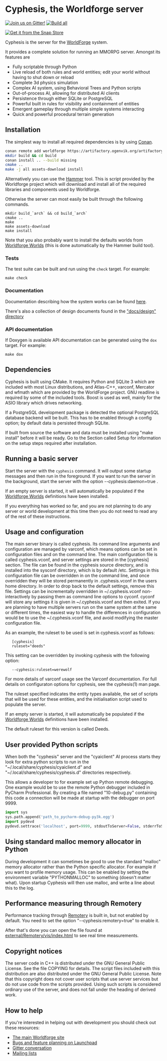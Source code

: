 # Cyphesis, the Worldforge server

[![Join us on Gitter!](https://badges.gitter.im/Worldforge.svg)](https://gitter.im/Worldforge/Lobby)
[![Build all](https://github.com/worldforge/cyphesis/actions/workflows/cmake.yml/badge.svg)](https://github.com/worldforge/cyphesis/actions/workflows/cmake.yml)

[![Get it from the Snap Store](https://snapcraft.io/static/images/badges/en/snap-store-black.svg)](https://snapcraft.io/cyphesis)

Cyphesis is the server for the [WorldForge](http://worldforge.org/ "The main Worldforge site") system.

It provides a complete solution for running an MMORPG server. Amongst its features are

* Fully scriptable through Python
* Live reload of both rules and world entities; edit your world without having to shut down or reload
* Complete 3d physics simulation
* Complex AI system, using Behavioral Trees and Python scripts
* Out-of-process AI, allowing for distributed AI clients
* Persistence through either SQLite or PostgreSQL
* Powerful built in rules for visibility and containment of entities
* Emergent gameplay through multiple simple systems interacting
* Quick and powerful procedural terrain generation  

## Installation

The simplest way to install all required dependencies is by using [Conan](https://www.conan.io).

```bash
conan remote add worldforge https://artifactory.ogenvik.org/artifactory/api/conan/conan
mkdir build && cd build
conan install .. --build missing
cmake ..
make -j all assets-download install
```

Alternatively you can use the [Hammer](http://wiki.worldforge.org/wiki/Hammer_Script "The Hammer script") tool.
This is script provided by the Worldforge project which will download and install all of the required libraries and
components used by Worldforge.

Otherwise the server can most easily be built through the following commands.
```
mkdir build_`arch` && cd build_`arch`
cmake ..
make
make assets-download
make install
```

Note that you also probably want to install the defaults worlds from 
[Worldforge Worlds](https://github.com/worldforge/worlds) (this is done automatically by the
Hammer build tool).

### Tests

The test suite can be built and run using the ```check``` target. For example:

```
make check
```

### Documentation

Documentation describing how the system works can be found [here](docs/dox/index.md).

There's also a collection of design documents found in the ["docs/design" directory](docs/design)

### API documentation

If Doxygen is available API documentation can be generated using the ```dox``` target. For example:

```
make dox
```

## Dependencies

Cyphesis is built using CMake. 
It requires Python and SQLite 3 which are included with most Linux
distributions, and Atlas-C++, varconf, Mercator and wfmath 
which are provided by the WorldForge project. GNU readline is required by
some of the included tools.
Boost is used as well, mainly for the ASIO library which drives networking.

If a PostgreSQL development package is detected the optional PostgreSQL
database backend will be built. This has to be enabled through a config option;
by default data is persisted through SQLite.

If built from source the software and data must be installed using "make
install" before it will be ready. Go to the Section called Setup for
information on the setup steps required after installation.


## Running a basic server

Start the server with the ```cyphesis``` command. It will output some startup
messages and then run in the foreground. If you want to run the server in
the background, start the server with the option --cyphesis:daemon=true .

If an empty server is started, it will automatically be populated if the 
[Worldforge Worlds](https://github.com/worldforge/worlds) definitions have 
been installed.  

If you everything has worked so far, and you are not planning to do any
server or world development at this time then you do not need to read any
of the rest of these instructions.

## Usage and configuration

The main server binary is called cyphesis. Its command line arguments and
configuration are managed by varconf, which means options can be set in
configuration files and on the command line. The main configuration file
is called cyphesis.vconf, and server settings are stored in the [cyphesis]
section. The file can be found in the cyphesis source directory, and is
installed into the sysconf directory, which is by default /etc. Settings
in this configuration file can be overridden in on the command line, and
once overridden they will be stored permanently in .cyphesis.vconf in the
users home directory. In order to drop back to the default settings,
remove this file. Settings can be incrementally overridden in
~/.cyphesis.vconf non-interactively by passing them as command line
options to cyconf. cyconf will store any settings it is given in
~/.cyphesis.vconf and then exited. If you are planning to have multiple
servers run on the same system at the same or different times, the easiest
way to handle the differences in configuration would be to use the
~/.cyphesis.vconf file, and avoid modifying the master configuration file.

As an example, the ruleset to be used is set in cyphesis.vconf as follows:
```
   [cyphesis]
   ruleset="deeds"
```
This setting can be overridden by invoking cyphesis with the following
option:
```
   --cyphesis:ruleset=werewolf
```
For more details of varconf usage see the Varconf documentation. For full
details on configuraton options for cyphesis, see the cyphesis(1) man
page.

The ruleset specified indicates the entity types available, the set of
scripts that will be used for these entities, and the initialisation
script used to populate the server.

If an empty server is started, it will automatically be populated if the 
[Worldforge Worlds](https://github.com/worldforge/worlds) definitions have 
been installed.

The default ruleset for this version is called Deeds.

## User provided Python scripts

When both the "cyphesis" server and the "cyaiclient" AI process starts they look
for extra python scripts to run in the "~/.local/share/cyphesis/cyaiclient.d"
and "~/.local/share/cyphesis/cyphesis.d" directories respectively.

This allows a developer to for example set up Python remote debugging.
One example would be to use the remote Python debugger included in PyCharm
Professional. By creating a file named "10-debug.py" containing this code
a connection will be made at startup with the debugger on port 9999.
```python
import sys
sys.path.append('path_to_pycharm-debug-py3k.egg')
import pydevd
pydevd.settrace('localhost', port=9999, stdoutToServer=False, stderrToServer=False, suspend=False)
```

## Using standard malloc memory allocator in Python

During development it can sometimes be good to use the standard "malloc" memory allocator rather than 
the Python specific allocator. For example if you want to profile memory usage.
This can be enabled by setting the environment variable "PYTHONMALLOC" to something (doesn't matter what).
Upon startup Cyphesis will then use malloc, and write a line about this to the log.

## Performance measuring through Remotery

Performance tracking through [Remotery](https://github.com/Celtoys/Remotery) is built in, 
but not enabled by default. You need to set the option "--cyphesis:remotery=true" to enable it.

After that's done you can open the file found at [external/Remotery/vis/index.html]() to see
real time measurements.

## Copyright notices

The server code in C++ is distributed under the GNU General Public
License. See the file COPYING for details. The script files included with
this distribution are also distributed under the GNU General Public
License. Note that this copyright does not cover user scripts that use
server services but do not use code from the scripts provided. Using such
scripts is considered ordinary use of the server, and does not fall under
the heading of derived work.

## How to help

If you're interested in helping out with development you should check out these resources:

* [The main Worldforge site](http://worldforge.org/ "The main Worldforge site")
* [Bugs and feature planning on Launchpad](https://launchpad.net/cyphesis "Cyphesis Launchpad entry")
* [Gitter conversation](https://gitter.im/Worldforge/Lobby "Gitter conversation")
* [Mailing lists](http://mail.worldforge.org/lists/listinfo/ "Mailing lists")
